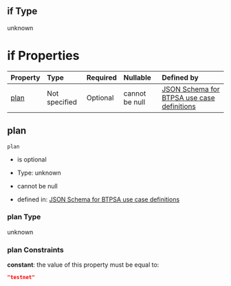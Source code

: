 ## if Type

unknown

# if Properties

| Property      | Type          | Required | Nullable       | Defined by                                                                                                                                                                                                                                  |
| :------------ | :------------ | :------- | :------------- | :------------------------------------------------------------------------------------------------------------------------------------------------------------------------------------------------------------------------------------------ |
| [plan](#plan) | Not specified | Optional | cannot be null | [JSON Schema for BTPSA use case definitions](btpsa-usecase-properties-services-items-allof-1-then-allof-41-then-allof-5-if-properties-plan.md "undefined#/properties/services/items/allOf/1/then/allOf/41/then/allOf/5/if/properties/plan") |

## plan



`plan`

*   is optional

*   Type: unknown

*   cannot be null

*   defined in: [JSON Schema for BTPSA use case definitions](btpsa-usecase-properties-services-items-allof-1-then-allof-41-then-allof-5-if-properties-plan.md "undefined#/properties/services/items/allOf/1/then/allOf/41/then/allOf/5/if/properties/plan")

### plan Type

unknown

### plan Constraints

**constant**: the value of this property must be equal to:

```json
"testnet"
```
